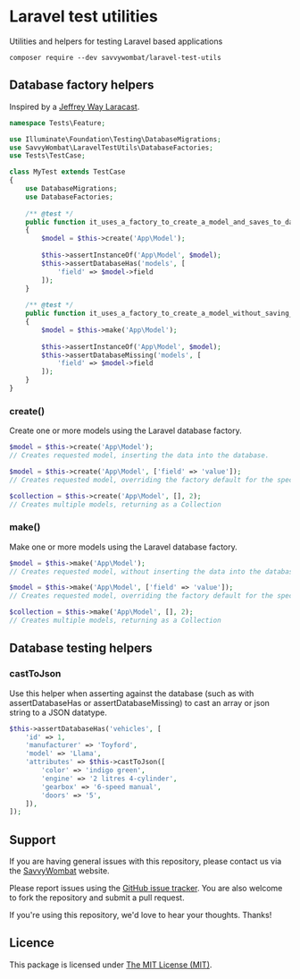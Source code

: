 # Laravel test utilities

Utilities and helpers for testing Laravel based applications

```composer require --dev savvywombat/laravel-test-utils```

## Database factory helpers

Inspired by a [Jeffrey Way Laracast](https://laracasts.com/series/lets-build-a-forum-with-laravel/episodes/10).

```php
namespace Tests\Feature;

use Illuminate\Foundation\Testing\DatabaseMigrations;
use SavvyWombat\LaravelTestUtils\DatabaseFactories;
use Tests\TestCase;

class MyTest extends TestCase
{
    use DatabaseMigrations;
    use DatabaseFactories;
    
    /** @test */
    public function it_uses_a_factory_to_create_a_model_and_saves_to_database()
    {
        $model = $this->create('App\Model');
        
        $this->assertInstanceOf('App\Model', $model);
        $this->assertDatabaseHas('models', [
            'field' => $model->field
        ]);
    }
    
    /** @test */
    public function it_uses_a_factory_to_create_a_model_without_saving_to_database()
    {
        $model = $this->make('App\Model');
                
        $this->assertInstanceOf('App\Model', $model);
        $this->assertDatabaseMissing('models', [
            'field' => $model->field
        ]);
    }
}
```

### create()

Create one or more models using the Laravel database factory.

```php
$model = $this->create('App\Model');
// Creates requested model, inserting the data into the database.

$model = $this->create('App\Model', ['field' => 'value']);
// Creates requested model, overriding the factory default for the specific 'fields'.

$collection = $this->create('App\Model', [], 2);
// Creates multiple models, returning as a Collection
```

### make()

Make one or more models using the Laravel database factory.

```php
$model = $this->make('App\Model');
// Creates requested model, without inserting the data into the database.

$model = $this->make('App\Model', ['field' => 'value']);
// Creates requested model, overriding the factory default for the specific 'fields'.

$collection = $this->make('App\Model', [], 2);
// Creates multiple models, returning as a Collection
```

## Database testing helpers

### castToJson

Use this helper when asserting against the database (such as with assertDatabaseHas or assertDatabaseMissing) to 
cast an array or json string to a JSON datatype.

```php
$this->assertDatabaseHas('vehicles', [
    'id' => 1,
    'manufacturer' => 'Toyford',
    'model' => 'Llama',
    'attributes' => $this->castToJson([
        'color' => 'indigo green',
        'engine' => '2 litres 4-cylinder',
        'gearbox' => '6-speed manual',
        'doors' => '5',
    ]),
]);
```

## Support

If you are having general issues with this repository, please contact us via
the [SavvyWombat](https://savvywombat.com/contact) website.

Please report issues using the [GitHub issue tracker](https://github.com/SavvyWombat/laravel-test-utils/issues). You are also welcome to fork the repository and submit a pull request.

If you're using this repository, we'd love to hear your thoughts. Thanks!

## Licence

This package is licensed under [The MIT License (MIT)](https://github.com/SavvyWombat/laravel-test-utils/blob/master/LICENSE).
